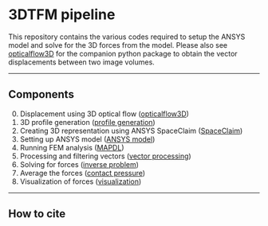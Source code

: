 # 3DTFM pipeline

This repository contains the various codes required to setup the ANSYS model and solve for the 3D forces from the 
model. Please also see [opticalflow3D](https://gitlab.com/xianbin.yong13/opticalflow3d) for the companion python 
package to obtain the vector displacements between two image volumes.

***
## Components
0. Displacement using 3D optical flow ([opticalflow3D](https://gitlab.com/xianbin.yong13/opticalflow3d))
1. 3D profile generation ([profile generation](1_Profile_generation\README.md))
2. Creating 3D representation using ANSYS SpaceClaim ([SpaceClaim](2_Spaceclaim\README.md))
3. Setting up ANSYS model ([ANSYS model](3_ANSYS_model\README.md))
4. Running FEM analysis ([MAPDL](4_MAPDL\README.md))
5. Processing and filtering vectors ([vector processing](5_Vector_processing\README.md))
6. Solving for forces ([inverse problem](6_Inverse_problem\README.md))
7. Average the forces ([contact pressure](7_contact_pressure\README.md))
8. Visualization of forces ([visualization](8_Visualization\README.md))

***
## How to cite